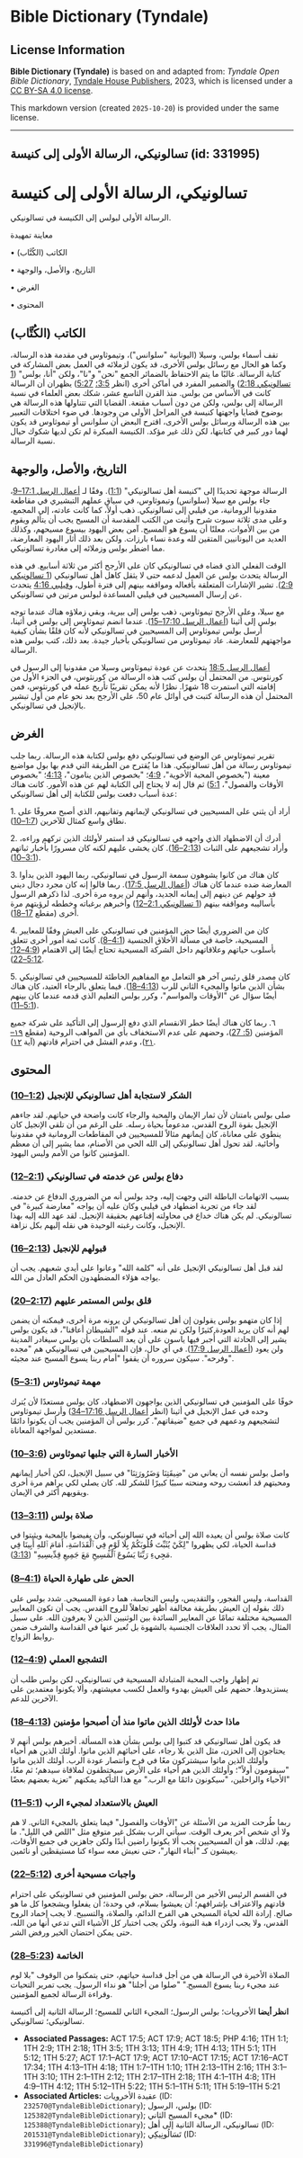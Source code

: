 # Bible Dictionary (Tyndale)

## License Information

**Bible Dictionary (Tyndale)** is based on and adapted from: _Tyndale Open Bible Dictionary_, [Tyndale House Publishers](https://tyndaleopenresources.com/), 2023, which is licensed under a [CC BY-SA 4.0 license](https://creativecommons.org/licenses/by-sa/4.0/legalcode.en).

This markdown version (created `2025-10-20`) is provided under the same license.



--------------------------------

## تسالونيكي، الرسالة الأولى إلى كنيسة (id: 331995)

تسالونيكي، الرسالة الأولى إلى كنيسة
===================================

الرسالة الأولى لبولس إلى الكنيسة في تسالونيكي.

معاينة تمهيدة

• الكاتب (الكُتَّاب)

• التاريخ، والأصل، والوجهة

• الغرض

• المحتوى

الكاتب (الكُتَّاب)
------------------

تقف أسماء بولس، وسيلا (اليونانية "سلوانس")، وتيموثاوس في مقدمة هذه الرسالة، وكما هو الحال مع رسائل بولس الأخرى، قد يكون لزملائه في العمل بعض المشاركة في كتابة الرسالة. غالبًا ما يتم الاحتفاظ بالضمائر الجمع "نحن" و"نا"، ولكن "أنا، بولس" ([1 تسالونيكي 2:18](https://ref.ly/1Thess2:18)) والضمير المفرد في أماكن أخرى (انظر [3:5؛](https://ref.ly/1Thess3:5) [5:27](https://ref.ly/1Thess5:27)) يظهران أن الرسالة كانت في الأساس من بولس. منذ القرن التاسع عشر، شكك بعض العلماء في نسبة الرسالة إلى بولس، ولكن من دون أسباب مقنعة. القضايا التي تتناولها هذه الرسالة هي بوضوح قضايا واجهتها كنيسة في المراحل الأولى من وجودها. في ضوء اختلافات التعبير بين هذه الرسالة ورسائل بولس الأخرى، اقترح البعض أن سلوانس أو تيموثاوس قد يكون لهما دور كبير في كتابتها، لكن ذلك غير مؤكد. الكنيسة المبكرة لم تكن لديها شكوك حيال نسبة الرسالة.

التاريخ، والأصل، والوجهة
------------------------

الرسالة موجهة تحديدًا إلى "كنيسة أهل تسالونيكي" ([1:1](https://ref.ly/1Thess1:1)). وفقًا لـ [أعمال الرسل 17:1–9](https://ref.ly/Acts17:1-Acts17:9)، جاء بولس مع سيلا (سلوانس) وتيموثاوس، في سياق عملهم التبشيري في مقاطعة مقدونيا الرومانية، من فيلبي إلى تسالونيكي. ذهب أولاً، كما كانت عادته، إلى المجمع، وعلى مدى ثلاثة سبوت شرح وأثبت من الكتب المقدسة أن المسيح يجب أن يتألم ويقوم من بين الأموات، معلنًا أن يسوع هو المسيح. آمن بعض اليهود بيسوع مسيحهم، وكذلك العديد من اليونانيين المتقين لله وعدة نساء بارزات. ولكن بعد ذلك أثار اليهود المعارضة، مما اضطر بولس وزملائه إلى مغادرة تسالونيكي.

الوقت الفعلي الذي قضاه في تسالونيكي كان على الأرجح أكثر من ثلاثة أسابيع. في هذه الرسالة يتحدث بولس عن العمل لدعمه حتى لا يثقل كاهل أهل تسالونيكي ([1 تسالونيكي 2:9](https://ref.ly/1Thess2:9)). تشير الإشارات المتعلقة بأفعاله ومواقفه بينهم إلى فترة أطول، و[فيلبي 4:16](https://ref.ly/Phil4:16) يتحدث عن إرسال المسيحيين في فيلبي المساعدة لبولس مرتين في تسالونيكي.

مع سيلا، وعلى الأرجح تيموثاوس، ذهب بولس إلى بيرية، وبقي زملاؤه هناك عندما توجه بولس إلى أثينا ([أعمال الرسل 17:10–15](https://ref.ly/Acts17:10-Acts17:15)). عندما انضم تيموثاوس إلى بولس في أثينا، أرسل بولس تيموثاوس إلى المسيحيين في تسالونيكي لأنه كان قلقًا بشأن كيفية مواجهتهم للمعارضة. عاد تيموثاوس من تسالونيكي بأخبار جيدة. بعد ذلك، كتب بولس هذه الرسالة.

[أعمال الرسل 18:5](https://ref.ly/Acts18:5) يتحدث عن عودة تيموثاوس وسيلا من مقدونيا إلى الرسول في كورنثوس. من المحتمل أن بولس كتب هذه الرسالة من كورنثوس، في الجزء الأول من إقامته التي استمرت 18 شهرًا. نظرًا لأنه يمكن تقريبًا تأريخ عمله في كورنثوس، فمن المحتمل أن هذه الرسالة كتبت في أوائل عام 50، على الأرجح بعد نحو عام من أول تبشير بالإنجيل في تسالونيكي.

الغرض
-----

تقرير تيموثاوس عن الوضع في تسالونيكي دفع بولس لكتابة هذه الرسالة. ربما جلب تيموثاوس رسالة من أهل تسالونيكي. هذا ما يُقترح من الطريقة التي قدم بها بول مواضيع معينة ("بخصوص المحبة الأخوية"، [4:9](https://ref.ly/1Thess4:9)؛ "بخصوص الذين ينامون"، [4:13](https://ref.ly/1Thess4:13)؛ "بخصوص الأوقات والفصول"، [5:1](https://ref.ly/1Thess5:1)) ثم قال إنه لا يحتاج إلى الكتابة لهم عن هذه الأمور. كانت هناك عدة أسباب دفعت بولس للكتابة إلى أهل تسالونيكي:

1\. أراد أن يثني على المسيحيين في تسالونيكي لإيمانهم وتفانيهم، الذي أصبح معروفًا على نطاق واسع كمثال للآخرين ([1:7–10](https://ref.ly/1Thess1:7-1Thess1:10)).

2\. أدرك أن الاضطهاد الذي واجهه في تسالونيكي قد استمر لأولئك الذين تركهم وراءه، وأراد تشجيعهم على الثبات ([2:13–16](https://ref.ly/1Thess2:13-1Thess2:16)). كان يخشى عليهم لكنه كان مسرورًا بأخبار ثباتهم ([3:1–10](https://ref.ly/1Thess3:1-1Thess3:10)).

3\. كان هناك من كانوا يشوهون سمعة الرسول في تسالونيكي، ربما اليهود الذين بدأوا المعارضة ضده عندما كان هناك ([أعمال الرسل 17:5](https://ref.ly/Acts17:5)). ربما قالوا إنه كان مجرد دجال ديني قد حولهم عن دينهم إلى إيمانه الجديد، وأنهم لن يروه مرة أخرى. لذا ذكرهم الرسول بأساليبه ومواقفه بينهم ([1 تسالونيكي 2:1–12](https://ref.ly/1Thess2:1-1Thess2:12)) وأخبرهم برغباته وخططه لرؤيتهم مرة أخرى (مقطع [17–18](https://ref.ly/1Thess2:17-1Thess2:18)).

4\. كان من الضروري أيضًا حض المؤمنين في تسالونيكي على العيش وفقًا للمعايير المسيحية، خاصة في مسألة الأخلاق الجنسية ([4:1–8](https://ref.ly/1Thess4:1-1Thess4:8)). كانت ثمة أمور أخرى تتعلق بأسلوب حياتهم وعلاقاتهم داخل الشركة المسيحية تحتاج أيضًا إلى الاهتمام ([4:9–12؛](https://ref.ly/1Thess4:9-1Thess4:12) [5:12–22](https://ref.ly/1Thess5:12-1Thess5:22)).

5\. كان مصدر قلق رئيس آخر هو التعامل مع المفاهيم الخاطئة للمسيحيين في تسالونيكي بشأن الذين ماتوا والمجيء الثاني للرب ([4:13–18](https://ref.ly/1Thess4:13-1Thess4:18)). فيما يتعلق بالرجاء العتيد، كان هناك أيضًا سؤال عن "الأوقات والمواسم"، وكرر بولس التعليم الذي قدمه عندما كان بينهم ([5:1–11](https://ref.ly/1Thess5:1-1Thess5:11)).

٦. ربما كان هناك أيضًا خطر الانقسام الذي دفع الرسول إلى التأكيد على شركة جميع المؤمنين ([5: 27](https://ref.ly/1Thess5:27))، وحضهم على عدم الاستخفاف بأي من المواهب الروحية (مقطع [١٩–٢١](https://ref.ly/1Thess5:19-1Thess5:21))، وعدم الفشل في احترام قادتهم (آية [١٢](https://ref.ly/1Thess5:12)).

المحتوى
-------

### الشكر لاستجابة أهل تسالونيكي للإنجيل ([1:2–10](https://ref.ly/1Thess1:2-1Thess1:10))

صلى بولس بامتنان لأن ثمار الإيمان والمحبة والرجاء كانت واضحة في حياتهم. لقد جاءهم الإنجيل بقوة الروح القدس، مدعوماً بحياة رسله. على الرغم من أن تلقي الإنجيل كان ينطوي على معاناة، كان إيمانهم مثالاً للمسيحيين في المقاطعات الرومانية في مقدونيا وأخائية. لقد تحول أهل تسالونيكي إلى الله الحي من الأصنام، مما يشير إلى أن معظم المؤمنين كانوا من الأمم وليس اليهود.

### دفاع بولس عن خدمته في تسالونيكي ([2:1–12](https://ref.ly/1Thess2:1-1Thess2:12))

بسبب الاتهامات الباطلة التي وجهت إليه، وجد بولس أنه من الضروري الدفاع عن خدمته. لقد جاء من تجربة اضطهاد في فيلبي وكان عليه أن يواجه "معارضة كبيرة" في تسالونيكي. لم يكن هناك خداع في محاولته إقناعهم بحقيقة الإنجيل. لقد عهد الله إليه بهذا الإنجيل، وكانت رغبته الوحيدة هي نقله إليهم بكل نزاهة.

### قبولهم للإنجيل ([2:13–16](https://ref.ly/1Thess2:13-1Thess2:16))

لقد قبل أهل تسالونيكي الإنجيل على أنه "كلمة الله" وعانوا على أيدي شعبهم. يجب أن يواجه هؤلاء المضطهدون الحكم العادل من الله.

### قلق بولس المستمر عليهم ([2:17–20](https://ref.ly/1Thess2:17-1Thess2:20))

إذا كان متهمو بولس يقولون إن أهل تسالونيكي لن يرونه مرة أخرى، فيمكنه أن يضمن لهم أنه كان يريد العودة كثيرًا ولكن تم منعه. عند قوله "الشيطان أعاقنا"، قد يكون بولس يشير إلى الحادثة التي أُجبر فيها ياسون على أن يعد السلطات بأن بولس سيغادر المدينة ولن يعود ([أعمال الرسل 17:9](https://ref.ly/Acts17:9)). في أي حال، فإن المسيحيين في تسالونيكي هم "مجده وفرحه". سيكون سروره أن يقفوا "أمام ربنا يسوع المسيح عند مجيئه".

### مهمة تيموثاوس ([3:1–5](https://ref.ly/1Thess3:1-1Thess3:5))

خوفًا على المؤمنين في تسالونيكي الذين يواجهون الاضطهاد، كان بولس مستعدًا لأن يُترك وحده في عمل الإنجيل في أثينا (انظر [أعمال الرسل 17:16–34](https://ref.ly/Acts17:16-Acts17:34)) وأرسل تيموثاوس لتشجيعهم ودعمهم في جميع "ضيقاتهم". كرر بولس أن المؤمنين يجب أن يكونوا دائمًا مستعدين لمواجهة المعاناة.

### الأخبار السارة التي جلبها تيموثاوس ([3:6–10](https://ref.ly/1Thess3:6-1Thess3:10))

واصل بولس نفسه أن يعاني من "ضِيقَتِنَا وَضَرُورَتِنَا" في سبيل الإنجيل، لكن أخبار إيمانهم ومحبتهم قد أنعشت روحه ومنحته سببًا كبيرًا للشكر لله. كان يصلي لكي يراهم مرة أخرى ويقويهم أكثر في الإيمان.

### صلاة بولس ([3:11–13](https://ref.ly/1Thess3:11-1Thess3:13))

كانت صلاة بولس أن يعيده الله إلى أحبائه في تسالونيكي، وأن يفيضوا بالمحبة ويثبتوا في قداسة الحياة، لكي يظهروا "لِكَيْ يُثَبِّتَ قُلُوبَكُمْ بِلَا لَوْمٍ فِي ٱلْقَدَاسَةِ، أَمَامَ ٱللهِ أَبِينَا فِي مَجِيءِ رَبِّنَا يَسُوعَ ٱلْمَسِيحِ مَعَ جَمِيعِ قِدِّيسِيهِ" ([3:13](https://ref.ly/1Thess3:13)).

### الحض على طهارة الحياة ([4:1–8](https://ref.ly/1Thess4:1-1Thess4:8))

القداسة، وليس الفجور، والتقديس، وليس النجاسة، هما دعوة المسيحي. شدد بولس على ذلك بقوله إن العيش بطريقة مخالفة أظهر تجاهلاً للروح القدس. يجب أن تكون المعايير المسيحية مختلفة تمامًا عن المعايير السائدة بين الوثنيين الذين لا يعرفون الله. على سبيل المثال، يجب ألا تحدد العلاقات الجنسية بالشهوة بل تُعبر عنها في القداسة والشرف ضمن روابط الزواج.

### التشجيع العملي ([4:9–12](https://ref.ly/1Thess4:9-1Thess4:12))

تم إظهار واجب المحبة المتبادلة المسيحية في تسالونيكي، لكن بولس طلب أن يستزيدوها. حضهم على العيش بهدوء والعمل لكسب معيشتهم، وألا يكونوا معتمدين على الآخرين للدعم.

### ماذا حدث لأولئك الذين ماتوا منذ أن أصبحوا مؤمنين ([4:13–18](https://ref.ly/1Thess4:13-1Thess4:18))

قد يكون أهل تسالونيكي قد كتبوا إلى بولس بشأن هذه المسألة. أخبرهم بولس أنهم لا يحتاجون إلى الحزن، مثل الذين بلا رجاء، على أحبائهم الذين ماتوا. أولئك الذين هم أحياء وأولئك الذين ماتوا سيشتركون معًا في فرح وانتصار عودة الرب. أولئك الذين ماتوا "سيقومون أولاً"؛ وأولئك الذين هم أحياء على الأرض سيختطفون لملاقاة سيدهم؛ ثم معًا، الأحياء والراحلين، "سيكونون دائمًا مع الرب." مع هذا التأكيد يمكنهم "تعزية بعضهم بعضًا"

### العيش بالاستعداد لمجيء الرب ([5:1–11](https://ref.ly/1Thess5:1-1Thess5:11))

ربما طُرحت المزيد من الأسئلة عن "الأوقات والفصول" فيما يتعلق بالمجيء الثاني. لا هم ولا أي شخص آخر يعرف الوقت. سيأتي الرب بشكل غير متوقع مثل "اللص في الليل". ما يهم، لذلك، هو أن المسيحيين يجب ألا يكونوا راضين أبدًا ولكن جاهزين في جميع الأوقات، يعيشون كـ "أبناء النهار"، حتى نعيش معه سواء كنا مستيقظين أو نائمين.

### واجبات مسيحية أخرى ([5:12–22](https://ref.ly/1Thess5:12-1Thess5:22))

في القسم الرئيس الأخير من الرسالة، حض بولس المؤمنين في تسالونيكي على احترام قادتهم والاعتراف بإشرافهم؛ أن يعيشوا بسلام، في وحدة؛ أن يفعلوا ويشجعوا كل ما هو صالح. إرادة الله لحياة المسيحي هي الفرح الدائم، والصلاة، والتسبيح. لا يجب إخماد الروح القدس، ولا يجب ازدراء هبة النبوة، ولكن يجب اختبار كل الأشياء التي تدعي أنها من الله، حتى يمكن احتضان الخير ورفض الشر.

### الخاتمة ([5:23–28](https://ref.ly/1Thess5:23-1Thess5:28))

الصلاة الأخيرة في الرسالة هي من أجل قداسة حياتهم، حتى يتمكنوا من الوقوف "بلا لوم عند مجيء ربنا يسوع المسيح." "صلوا من أجلنا" هو نداء الرسول. يجب تمرير التحيات وقراءة الرسالة لجميع المؤمنين.

**انظر أيضا** الأخرويات؛ بولس الرسول؛ المجيء الثاني للمسيح؛ الرسالة الثانية إلى أكنيسة تسالونيكي؛ تسالونيكي.

* **Associated Passages:** ACT 17:5; ACT 17:9; ACT 18:5; PHP 4:16; 1TH 1:1; 1TH 2:9; 1TH 2:18; 1TH 3:5; 1TH 3:13; 1TH 4:9; 1TH 4:13; 1TH 5:1; 1TH 5:12; 1TH 5:27; ACT 17:1–ACT 17:9; ACT 17:10–ACT 17:15; ACT 17:16–ACT 17:34; 1TH 4:13–1TH 4:18; 1TH 1:7–1TH 1:10; 1TH 2:13–1TH 2:16; 1TH 3:1–1TH 3:10; 1TH 2:1–1TH 2:12; 1TH 2:17–1TH 2:18; 1TH 4:1–1TH 4:8; 1TH 4:9–1TH 4:12; 1TH 5:12–1TH 5:22; 1TH 5:1–1TH 5:11; 1TH 5:19–1TH 5:21
* **Associated Articles:** عقيدة الأخرويات (ID: `232570@TyndaleBibleDictionary`); بولس، الرسول (ID: `125382@TyndaleBibleDictionary`); مجيء المسيح الثاني* (ID: `125388@TyndaleBibleDictionary`); تسالونيكي، الرسالة الثانية إلى أهل (ID: `201531@TyndaleBibleDictionary`); تَسَالُونِيكِي (ID: `331996@TyndaleBibleDictionary`)

